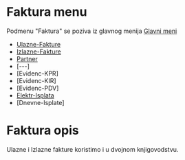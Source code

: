 # Faktura menu

Podmenu "Faktura" se poziva iz glavnog menija [Glavni meni](../../index_sr.md)

- [Ulazne-Fakture](fk102_sr/fk102_sr.md)
- [Izlazne-Fakture](mk312_sr/mk312_sr.md)
- [Partner](mk308_sr/mk308_sr.md)
- [---]
- [Evidenc-KPR]
- [Evidenc-KIR]
- [Evidenc-PDV]
- [Elektr-Isplata](fk108_sr/fk108_sr.md)
- [Dnevne-Isplate]

# Faktura opis

Ulazne i Izlazne fakture koristimo i u dvojnom knjigovodstvu.
